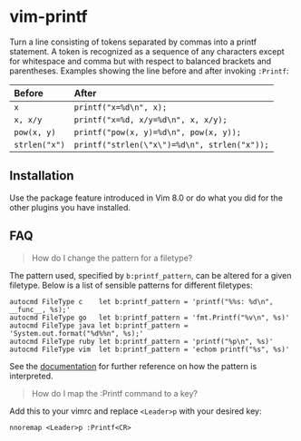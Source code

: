 vim-printf
==========

Turn a line consisting of tokens separated by commas into a printf statement.
A token is recognized as a sequence of any characters except for whitespace and
comma but with respect to balanced brackets and parentheses.
Examples showing the line before and after invoking `:Printf`:

| Before        | After                                        |
|:--------------|:---------------------------------------------|
| `x`           | `printf("x=%d\n", x);`                       |
| `x, x/y`      | `printf("x=%d, x/y=%d\n", x, x/y);`          |
| `pow(x, y)`   | `printf("pow(x, y)=%d\n", pow(x, y));`       |
| `strlen("x")` | `printf("strlen(\"x\")=%d\n", strlen("x"));` |

Installation
------------

Use the package feature introduced in Vim 8.0 or do what you did for the other
plugins you have installed.

FAQ
---

> How do I change the pattern for a filetype?

The pattern used, specified by `b:printf_pattern`, can be altered for a given
filetype.
Below is a list of sensible patterns for different filetypes:

```vim
autocmd FileType c    let b:printf_pattern = 'printf("%%s: %d\n", __func__, %s);'
autocmd FileType go   let b:printf_pattern = 'fmt.Printf("%v\n", %s)'
autocmd FileType java let b:printf_pattern = 'System.out.format("%d%%n", %s);'
autocmd FileType ruby let b:printf_pattern = 'printf("%p\n", %s)'
autocmd FileType vim  let b:printf_pattern = 'echom printf("%s", %s)'
```

See the [documentation] for further reference on how the pattern is interpreted.

> How do I map the :Printf command to a key?

Add this to your vimrc and replace `<Leader>p` with your desired key:

```vim
nnoremap <Leader>p :Printf<CR>
```

[documentation]: doc/printf.txt
